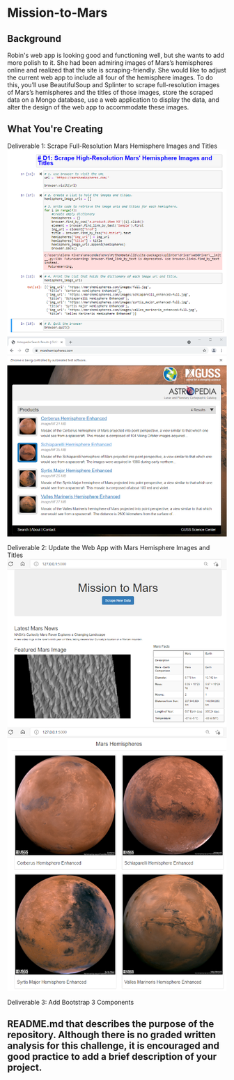 # Mission-to-Mars

## Background
Robin's web app is looking good and functioning well, but she wants to add more polish to it. She had been admiring images of Mars’s hemispheres online and realized that the site is scraping-friendly. She would like to adjust the current web app to include all four of the hemisphere images. To do this, you’ll use BeautifulSoup and Splinter to scrape full-resolution images of Mars’s hemispheres and the titles of those images, store the scraped data on a Mongo database, use a web application to display the data, and alter the design of the web app to accommodate these images.

## What You're Creating
Deliverable 1: Scrape Full-Resolution Mars Hemisphere Images and Titles
![alt tag](https://github.com/elrvra/Mission-to-Mars/blob/main/Resources/Deliverable1_code.png)
![alt tag](https://github.com/elrvra/Mission-to-Mars/blob/main/Resources/Deliverable1_images.png)

Deliverable 2: Update the Web App with Mars Hemisphere Images and Titles
![alt tag](https://github.com/elrvra/Mission-to-Mars/blob/main/Resources/Deliverable2_imagept1.png)
![alt tag](https://github.com/elrvra/Mission-to-Mars/blob/main/Resources/Deliverable2_imagept2.png)

Deliverable 3: Add Bootstrap 3 Components




## README.md that describes the purpose of the repository. Although there is no graded written analysis for this challenge, it is encouraged and good practice to add a brief description of your project.